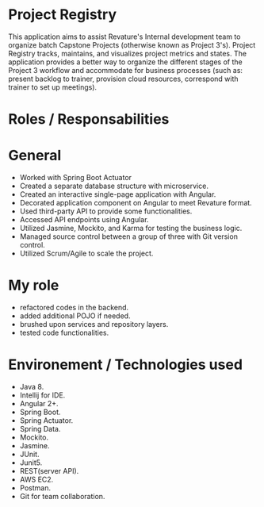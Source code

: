 # Project Registry
This application aims to assist Revature's Internal development team to organize batch Capstone Projects (otherwise known as Project 3's). Project Registry tracks, maintains, and visualizes project metrics and states. The application provides a better way to organize the different stages of the Project 3 workflow and accommodate for business processes (such as: present backlog to trainer, provision cloud resources, correspond with trainer to set up meetings).

# Roles / Responsabilities

# General
- Worked with Spring Boot Actuator
- Created a separate database structure with microservice.
- Created an interactive single-page application with Angular.
- Decorated application component on Angular to meet Revature format.
- Used third-party API to provide some functionalities.
- Accessed API endpoints using Angular.
- Utilized Jasmine, Mockito, and Karma for testing the business logic.
- Managed source control between a group of three with Git version control.
- Utilized Scrum/Agile to scale the project.

# My role
- refactored codes in the backend.
- added additional POJO if needed.
- brushed upon services and repository layers.
- tested code functionalities.

# Environement / Technologies used
- Java 8.
- Intellij for IDE.
- Angular 2+.
- Spring Boot.
- Spring Actuator.
- Spring Data.
- Mockito.
- Jasmine.
- JUnit.
- Junit5.
- REST(server API).
- AWS EC2.
- Postman.
- Git for team collaboration.
